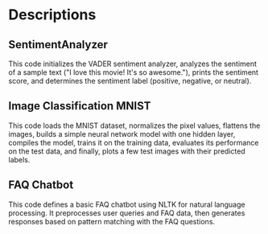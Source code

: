 # Descriptions

## SentimentAnalyzer
This code initializes the VADER sentiment analyzer, analyzes the sentiment of a sample text ("I love this movie! It's so awesome."), prints the sentiment score, and determines the sentiment label (positive, negative, or neutral).

## Image Classification MNIST
This code loads the MNIST dataset, normalizes the pixel values, flattens the images, builds a simple neural network model with one hidden layer, compiles the model, trains it on the training data, evaluates its performance on the test data, and finally, plots a few test images with their predicted labels. 

## FAQ Chatbot
This code defines a basic FAQ chatbot using NLTK for natural language processing. It preprocesses user queries and FAQ data, then generates responses based on pattern matching with the FAQ questions.
